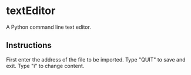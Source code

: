 # textEditor
A Python command line text editor.
## Instructions 
First enter the address of the file to be imported.
Type "QUIT" to save and exit.
Type "i" to change content.
